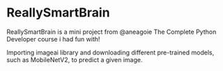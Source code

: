 # ReallySmartBrain
ReallySmartBrain is a mini project from @aneagoie The Complete Python Developer course i had fun with!

Importing imageai library and downloading different pre-trained models, such as MobileNetV2, to predict a given image. 
